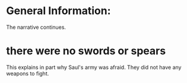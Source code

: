 # General Information:

The narrative continues.

# there were no swords or spears

This explains in part why Saul's army was afraid. They did not have any weapons to fight.